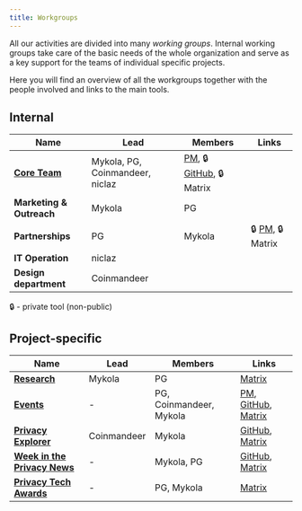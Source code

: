 ```yaml
---
title: Workgroups
---
```


All our activities are divided into many *working groups*. Internal working groups take care of the basic needs of the whole organization and serve as a key support for the teams of individual specific projects.

Here you will find an overview of all the workgroups together with the people involved and links to the main tools.

## Internal

| Name | Lead | Members | Links |
| --- | --- | --- | --- |
| [**Core Team**](/core-team) | Mykola, PG, Coinmandeer, niclaz | [PM](https://github.com/orgs/web3privacy/projects/8), 🔒 [GitHub](https://github.com/web3privacy/core-internal), 🔒 Matrix |
| **Marketing & Outreach** | Mykola | PG |
| **Partnerships** | PG | Mykola | 🔒 [PM](https://github.com/orgs/web3privacy/projects/10), 🔒 Matrix |
| **IT Operation** | niclaz | ||
| **Design department** | Coinmandeer | ||

🔒 - private tool (non-public)

## Project-specific

| Name | Lead | Members | Links |
| --- | --- | --- | --- |
| **[Research](/research)** | Mykola | PG | [Matrix](https://matrix.to/#/#w3p-research:gwei.cz) |
| **[Events](/events)** | - | PG, Coinmandeer, Mykola | [PM](https://github.com/orgs/web3privacy/projects/7), [GitHub](https://github.com/web3privacy/events), [Matrix](https://matrix.to/#/#w3p-events:gwei.cz) |
| **[Privacy Explorer](/projects/privacy-explorer)** | Coinmandeer | Mykola | [GitHub](https://github.com/web3privacy/explorer), [Matrix](https://matrix.to/#/#w3p-explorer:gwei.cz) |
| **[Week in the Privacy News](/news/week-in-the-privacy)** | - | Mykola, PG | [GitHub](https://github.com/web3privacy/news), [Matrix](https://matrix.to/#/#w3p-news:gwei.cz) |
| **[Privacy Tech Awards](/projects/privacy-tech-awards)** | - | PG, Mykola | [Matrix](https://matrix.to/#/#w3p-awards:gwei.cz) |
